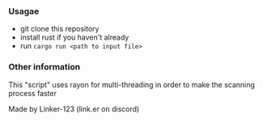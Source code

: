 ### Usagae

- git clone this repository
- install rust if you haven't already
- run `cargo run <path to input file>`

### Other information
This "script" uses rayon for multi-threading in order to make the scanning process faster

Made by Linker-123 (link.er on discord)